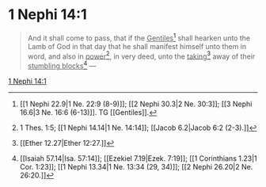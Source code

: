 # 1 Nephi 14:1

> And it shall come to pass, that if the <u>Gentiles</u>[^a] shall hearken unto the Lamb of God in that day that he shall manifest himself unto them in word, and also in <u>power</u>[^b], in very deed, unto the <u>taking</u>[^c] away of their <u>stumbling blocks</u>[^d] —

[1 Nephi 14:1](https://www.churchofjesuschrist.org/study/scriptures/bofm/1-ne/14?lang=eng&id=p1#p1)


[^a]: [[1 Nephi 22.9|1 Ne. 22:9 (8-9)]]; [[2 Nephi 30.3|2 Ne. 30:3]]; [[3 Nephi 16.6|3 Ne. 16:6 (6-13)]]. TG [[Gentiles]].
[^b]: 1 Thes. 1:5; [[1 Nephi 14.14|1 Ne. 14:14]]; [[Jacob 6.2|Jacob 6:2 (2-3).]]
[^c]: [[Ether 12.27|Ether 12:27.]]
[^d]: [[Isaiah 57.14|Isa. 57:14]]; [[Ezekiel 7.19|Ezek. 7:19]]; [[1 Corinthians 1.23|1 Cor. 1:23]]; [[1 Nephi 13.34|1 Ne. 13:34 (29, 34)]]; [[2 Nephi 26.20|2 Ne. 26:20.]]
